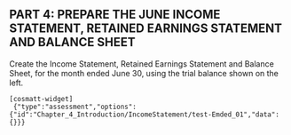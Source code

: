## PART 4: PREPARE THE JUNE INCOME STATEMENT, RETAINED EARNINGS STATEMENT AND BALANCE SHEET

Create the Income Statement, Retained Earnings Statement and Balance Sheet, for the month ended June 30, using the trial balance shown on the left. 

```
[cosmatt-widget]
 {"type":"assessment","options":{"id":"Chapter_4_Introduction/IncomeStatement/test-Emded_01","data":{}}} 
```
